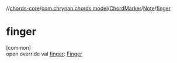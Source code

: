 //[chords-core](../../../../index.md)/[com.chrynan.chords.model](../../index.md)/[ChordMarker](../index.md)/[Note](index.md)/[finger](finger.md)

# finger

[common]\
open override val [finger](finger.md): [Finger](../../-finger/index.md)
